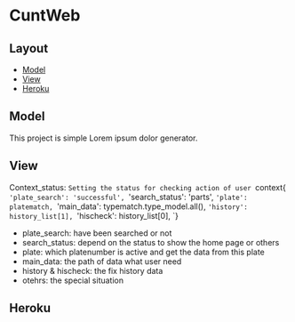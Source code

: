 # CuntWeb
## Layout
* [Model](#Model)
* [View](#View)
* [Heroku](#Heroku)

## Model
This project is simple Lorem ipsum dolor generator.
	
## View
Context_status:
`Setting the status for checking action of user
`context{
`'plate_search': 'successful',
`'search_status': 'parts',
`'plate': platematch,
`'main_data': typematch.type_model.all(),
`'history': history_list[1],
`'hischeck': history_list[0],
`}
* plate_search: have been searched or not
* search_status: depend on the status to show the home page or others
* plate: which platenumber is active and get the data from this plate
* main_data: the path of data what user need
* history & hischeck: the fix history data
* otehrs: the special situation
	
## Heroku

